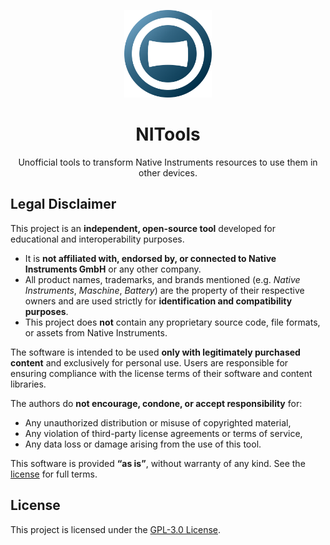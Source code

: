 <p align="center">
  <a href="https://github.com/joanroig/nitools">
      <img alt="NITools" src="img/logos/nitools.png" width="140px">
  </a>
</p>

<h1 align="center">
  NITools
</h1>

<p align="center">
  Unofficial tools to transform Native Instruments resources to use them in other devices.
</p>

## Legal Disclaimer

This project is an **independent, open-source tool** developed for educational and interoperability purposes.

- It is **not affiliated with, endorsed by, or connected to Native Instruments GmbH** or any other company.
- All product names, trademarks, and brands mentioned (e.g. _Native Instruments_, _Maschine_, _Battery_) are the property of their respective owners and are used strictly for **identification and compatibility purposes**.
- This project does **not** contain any proprietary source code, file formats, or assets from Native Instruments.

The software is intended to be used **only with legitimately purchased content** and exclusively for personal use. Users are responsible for ensuring compliance with the license terms of their software and content libraries.

The authors do **not encourage, condone, or accept responsibility** for:

- Any unauthorized distribution or misuse of copyrighted material,
- Any violation of third-party license agreements or terms of service,
- Any data loss or damage arising from the use of this tool.

This software is provided **“as is”**, without warranty of any kind. See the [license](LICENSE) for full terms.

## License

This project is licensed under the [GPL-3.0 License](LICENSE).
